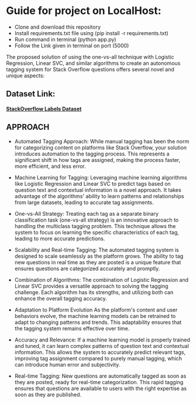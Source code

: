 # Guide for project on LocalHost:
- Clone and download this repository
- Install requirements.txt file using (pip install -r requirements.txt)
- Run command in terminal (python app.py)
- Follow the Link given in terminal on port (5000)

The proposed solution of using the one-vs-all technique with Logistic Regression, Linear SVC, and similar algorithms to create an autonomous tagging system for Stack Overflow questions offers several novel and unique aspects:
## Dataset Link: 
#### [StackOverflow Labels Dataset](https://www.kaggle.com/datasets/stackoverflow/stacksample)
## APPROACH
- Automated Tagging Approach:
   While manual tagging has been the norm for categorizing content on platforms like Stack Overflow, your solution introduces automation to the tagging process. This represents a significant shift in how tags are assigned, making the process faster, more efficient, and less error.

- Machine Learning for Tagging:
   Leveraging machine learning algorithms like Logistic Regression and Linear SVC to predict tags based on question text and contextual information is a novel approach. It takes advantage of the algorithms' ability to learn patterns and relationships from large datasets, leading to accurate tag assignments.

-  One-vs-All Strategy:
   Treating each tag as a separate binary classification task (one-vs-all strategy) is an innovative approach to handling the multiclass tagging problem. This technique allows the system to focus on learning the specific characteristics of each tag, leading to more accurate predictions.

-  Scalability and Real-time Tagging:
   The automated tagging system is designed to scale seamlessly as the platform grows. The ability to tag new questions in real time as they are posted is a unique feature that ensures questions are categorized accurately and promptly.


- Combination of Algorithms:
   The combination of Logistic Regression and Linear SVC provides a versatile approach to solving the tagging challenge. Each algorithm has its strengths, and utilizing both can enhance the overall tagging accuracy.

- Adaptation to Platform Evolution
 As the platform's content and user behaviors evolve, the machine learning models can be retrained to adapt to changing patterns and trends. This   adaptability ensures that the tagging system remains effective over time.

- Accuracy and Relevance:
 If a machine learning model is properly trained and tuned, it can learn complex patterns of question text and contextual information. This allows the system to accurately predict relevant tags, improving tag assignment compared to purely manual tagging, which can introduce human error and subjectivity. 

- Real-time Tagging: 
 New questions are automatically tagged as soon as they are posted, ready for real-time categorization. This rapid tagging ensures that questions are available to users with the right expertise as soon as they are published. 
